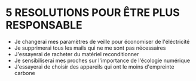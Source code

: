 # 5 RESOLUTIONS POUR ÊTRE PLUS RESPONSABLE

- Je changerai mes paramètres de veille pour économiser de l'éléctricité
- Je supprimerai tous les mails qui ne me sont pas nécessaires
- J'essayerai de racheter du matériel reconditionner
- Je sensibiliserai mes proches sur l'importance de l'écologie numérique
- J'essayerai de choisir des appareils qui ont le moins d'empreinte carbone
